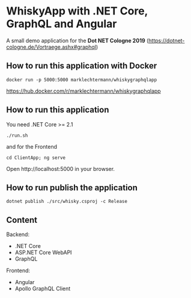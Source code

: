 # WhiskyApp with .NET Core, GraphQL and Angular

A small demo application for the **Dot NET Cologne 2019**  (https://dotnet-cologne.de/Vortraege.ashx#graphql)

## How to run this application with Docker

`docker run -p 5000:5000 marklechtermann/whiskygraphqlapp`

https://hub.docker.com/r/marklechtermann/whiskygraphqlapp

## How to run this application

You need .NET Core >= 2.1

`./run.sh`

and for the Frontend

`cd ClientApp; ng serve`

Open http://localhost:5000 in your browser.

## How to run publish the application

`dotnet publish ./src/whisky.csproj -c Release`

## Content

Backend:
* .NET Core 
* ASP.NET Core WebAPI
* GraphQL

Frontend:
* Angular
* Apollo GraphQL Client



